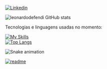[![Linkedin](https://img.shields.io/badge/LinkedIn-0077B5?style=for-the-badge&logo=linkedin&logoColor=white)](https://www.linkedin.com/in/leonardo-defendi-prado-337275189/)

![leonardodefendi GitHub stats](https://github-readme-stats.vercel.app/api?username=leonardodefendi&show_icons=true&theme=tokyonight)

Tecnologias e linguagens usadas no momento:

[![My Skills](https://skillicons.dev/icons?i=js,html,css,git,linux,vscode)](https://skillicons.dev)
<br/>
[![Top Langs](https://github-readme-stats.vercel.app/api/top-langs/?username=leonardodefendi)](https://github.com/leonardodefendi/github-readme-stats)
 
    
 
 ![Snake animation](https://github.com/leonardodefendi/leonardodefendi/blob/output/github-contribution-grid-snake.svg)
 
[![readme](https://github-readme-stats.vercel.app/api/pin/?username=leonardodefendi&repo=leonardodefendi&theme=react)](https://github.com/leonardodefendi/leonardodefendi)

